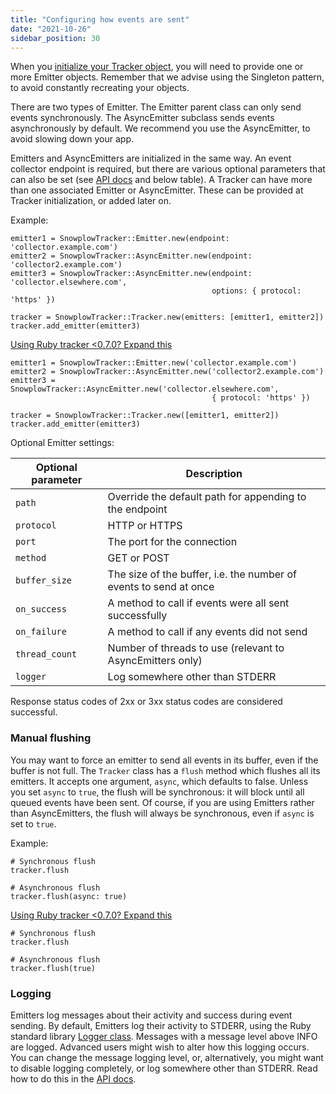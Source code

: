 ```yaml
---
title: "Configuring how events are sent"
date: "2021-10-26"
sidebar_position: 30
---
```


When you [initialize your Tracker object](/docs/collecting-data/collecting-from-own-applications/ruby-tracker/getting-started/#tracking-design-and-initialization), you will need to provide one or more Emitter objects. Remember that we advise using the Singleton pattern, to avoid constantly recreating your objects.

There are two types of Emitter. The Emitter parent class can only send events synchronously. The AsyncEmitter subclass sends events asynchronously by default. We recommend you use the AsyncEmitter, to avoid slowing down your app.

Emitters and AsyncEmitters are initialized in the same way. An event collector endpoint is required, but there are various optional parameters that can also be set (see [API docs](https://snowplow.github.io/snowplow-ruby-tracker/SnowplowTracker/Emitter.html) and below table). A Tracker can have more than one associated Emitter or AsyncEmitter. These can be provided at Tracker initialization, or added later on.

Example:

```
emitter1 = SnowplowTracker::Emitter.new(endpoint: 'collector.example.com')
emitter2 = SnowplowTracker::AsyncEmitter.new(endpoint: 'collector2.example.com')
emitter3 = SnowplowTracker::AsyncEmitter.new(endpoint: 'collector.elsewhere.com',
                                             options: { protocol: 'https' })

tracker = SnowplowTracker::Tracker.new(emitters: [emitter1, emitter2])
tracker.add_emitter(emitter3)
```

[Using Ruby tracker <0.7.0? Expand this](#accordion-using-ruby-tracker-andlt070-expand-this)

```
emitter1 = SnowplowTracker::Emitter.new('collector.example.com')
emitter2 = SnowplowTracker::AsyncEmitter.new('collector2.example.com')
emitter3 = SnowplowTracker::AsyncEmitter.new('collector.elsewhere.com',
                                             { protocol: 'https' })

tracker = SnowplowTracker::Tracker.new([emitter1, emitter2])
tracker.add_emitter(emitter3)
```

Optional Emitter settings:

| **Optional parameter** | **Description** |
| --- | --- |
| `path` | Override the default path for appending to the endpoint |
| `protocol` | HTTP or HTTPS |
| `port` | The port for the connection |
| `method` | GET or POST |
| `buffer_size` | The size of the buffer, i.e. the number of events to send at once |
| `on_success` | A method to call if events were all sent successfully |
| `on_failure` | A method to call if any events did not send |
| `thread_count` | Number of threads to use (relevant to AsyncEmitters only) |
| `logger` | Log somewhere other than STDERR |

Response status codes of 2xx or 3xx status codes are considered successful.

### Manual flushing

You may want to force an emitter to send all events in its buffer, even if the buffer is not full. The `Tracker` class has a `flush` method which flushes all its emitters. It accepts one argument, `async`, which defaults to false. Unless you set `async` to `true`, the flush will be synchronous: it will block until all queued events have been sent. Of course, if you are using Emitters rather than AsyncEmitters, the flush will always be synchronous, even if `async` is set to `true`.

Example:

```
# Synchronous flush
tracker.flush

# Asynchronous flush
tracker.flush(async: true)
```

[Using Ruby tracker <0.7.0? Expand this](#accordion-using-ruby-tracker-andlt070-expand-this)

```
# Synchronous flush
tracker.flush

# Asynchronous flush
tracker.flush(true)
```

### Logging

Emitters log messages about their activity and success during event sending. By default, Emitters log their activity to STDERR, using the Ruby standard library [Logger class](https://ruby-doc.org/stdlib-2.7.2/libdoc/logger/rdoc/Logger.html). Messages with a message level above INFO are logged. Advanced users might wish to alter how this logging occurs. You can change the message logging level, or, alternatively, you might want to disable logging completely, or log somewhere other than STDERR. Read how to do this in the [API docs](https://snowplow.github.io/snowplow-ruby-tracker/SnowplowTracker/Emitter.html).
